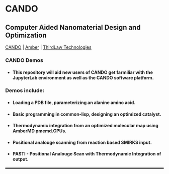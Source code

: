 # CANDO

## Computer Aided Nanomaterial Design and Optimization
<ins>[CANDO](https://hub.docker.com/r/thirdlaw/cando)</ins>  |  <ins>[Amber](https://ambermd.org/)</ins>  |  <ins>[ThirdLaw Technologies](https://www.thirdlaw.tech/)</ins>
                                                   
### CANDO Demos <br>
 - #### This repository will aid new users of CANDO get farmiliar with the JupyterLab environment as well as the CANDO software platform.

### Demos include:
 - #### Loading a PDB file, parameterizing an alanine amino acid.
 - #### Basic programming in common-lisp, designing an optimized catalyst.
 - #### Thermodynamic integration from an optimized molecular map using AmberMD pmemd.GPUs.
 - #### Positional analouge scanning from reaction based SMIRKS input.
 - #### PASTI - Positional Analouge Scan with Thermodynamic Integration of output.
 
<hr style="border:1px solid black"> </hr>
